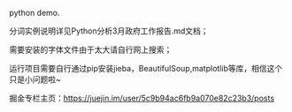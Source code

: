 python demo.

分词实例说明详见Python分析3月政府工作报告.md文档；


需要安装的字体文件由于太大请自行网上搜索；

运行项目需要自行通过pip安装jieba，BeautifulSoup,matplotlib等库，相信这个只是小问题啦~

掘金专栏主页：https://juejin.im/user/5c9b94ac6fb9a070e82c23b3/posts
